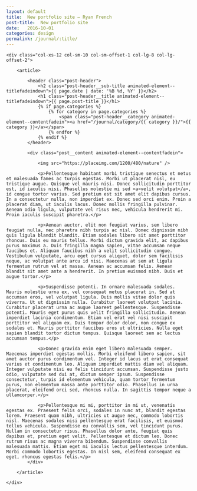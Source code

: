 ```yaml
---
layout: default
title:  New portfolio site – Ryan French
post-title:  New portfolio site
date:   2016-10-01
categories: design
permalink: /journal/:title/
---
```


<div class="row">

    <div class="col-xs-12 col-sm-10 col-sm-offset-1 col-lg-8 col-lg-offset-2">

        <article>

            <header class="post-header">
                <h2 class="post-header__sub-title animated-element--titlefadeindown">{{ page.date | date: '%B %d, %Y' }}</h2>
                <h1 class="post-header__title animated-element--titlefadeindown">{{ page.post-title }}</h1>
                {% if page.categories %}
                    {% for category in page.categories %}
                        <span class="post-header__category animated-element--contentfadein"><a href="/journal/category/{{ category }}/">{{ category }}</a></span>
                    {% endfor %}
                {% endif %}
            </header>

            <div class="post__content animated-element--contentfadein">

                <img src="https://placeimg.com/1200/480/nature" />

                <p>Pellentesque habitant morbi tristique senectus et netus et malesuada fames ac turpis egestas. Morbi ut placerat nisl, eu tristique augue. Quisque vel mauris nisi. Donec sollicitudin porttitor est, id iaculis nisi. Phasellus molestie mi sed <a>velit volutpat</a>, id congue tortor varius. Sed pretium est sit amet elit dapibus cursus. In a consectetur nulla, non imperdiet ex. Donec sed orci enim. Proin a placerat diam, ut iaculis lacus. Donec mollis fringilla pulvinar. Aenean odio ligula, vulputate vel risus nec, vehicula hendrerit mi. Proin iaculis suscipit pharetra.</p>

                <p>Aenean auctor, elit non feugiat varius, sem libero feugiat nulla, nec pharetra nibh turpis ac nisl. Donec dignissim nibh quis ligula blandit blandit. Etiam sodales libero sit amet porttitor rhoncus. Duis eu mauris tellus. Morbi dictum gravida elit, ac dapibus purus maximus a. Duis fringilla magna sapien, vitae accumsan neque faucibus et. Aliquam faucibus nibh a velit sollicitudin congue. Vestibulum vulputate, arcu eget cursus aliquet, dolor sem facilisis neque, ac volutpat ante arcu id nisi. Maecenas at sem at ligula fermentum rutrum vel at massa. Aenean ac accumsan felis. Aenean blandit sit amet ante a hendrerit. In pretium euismod nibh. Duis et augue tortor.</p>

                <p>Suspendisse potenti. In ornare malesuada sodales. Mauris molestie urna ex, vel consequat metus placerat in. Sed at accumsan eros, vel volutpat ligula. Duis mollis vitae dolor quis viverra. Ut ut dignissim nulla. Curabitur laoreet volutpat lacinia. Curabitur placerat urna ac augue laoreet pellentesque. Suspendisse potenti. Mauris eget purus quis velit fringilla sollicitudin. Aenean imperdiet lacinia condimentum. Etiam vel erat vel nisi suscipit porttitor vel aliquam ex. Duis tempor dolor dolor, non congue ex sodales et. Mauris porttitor faucibus eros ut ultricies. Nulla eget sapien blandit tortor dictum tempus. Quisque laoreet sem ac lectus accumsan tempus.</p>

                <p>Donec gravida enim eget libero malesuada semper. Maecenas imperdiet egestas mollis. Morbi eleifend libero sapien, sit amet auctor purus condimentum vel. Integer id lacus ut erat consequat varius et condimentum leo. Aliquam imperdiet mattis diam vel aliquam. Integer vulputate nisi eu felis tincidunt accumsan. Suspendisse justo odio, vulputate sed dui at, dictum semper ipsum. Suspendisse consectetur, turpis id elementum vehicula, quam tortor fermentum purus, non elementum massa ante porttitor odio. Phasellus in urna placerat, eleifend orci sed, rhoncus nulla. In sagittis tempor neque a ullamcorper.</p>

                <p>Pellentesque mi mi, porttitor in mi ut, venenatis egestas ex. Praesent felis orci, sodales in nunc at, blandit egestas lorem. Praesent quam nibh, ultricies ut augue nec, commodo lobortis nisl. Maecenas sodales nisi pellentesque erat facilisis, et euismod tellus vehicula. Suspendisse eu convallis sem, vel tincidunt purus. Nullam in consectetur risus. Phasellus dolor ante, feugiat quis dapibus et, pretium eget velit. Pellentesque et dictum leo. Donec rutrum risus ac magna viverra bibendum. Suspendisse convallis malesuada mattis. Etiam eget mi iaculis lectus pellentesque interdum. Morbi commodo lobortis egestas. In nisl sem, eleifend consequat ex eget, rhoncus egestas felis.</p>
            </div>

        </article>

    </div>

</div>
